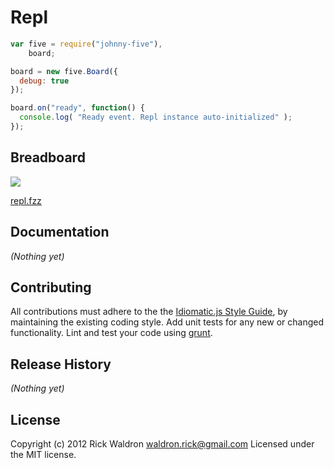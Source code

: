 # Repl

```javascript
var five = require("johnny-five"),
    board;

board = new five.Board({
  debug: true
});

board.on("ready", function() {
  console.log( "Ready event. Repl instance auto-initialized" );
});

```

## Breadboard

<img src="https://raw.github.com/rwldrn/johnny-five/master/docs/breadboard/repl.png">

[repl.fzz](https://github.com/rwldrn/johnny-five/blob/master/docs/breadboard/repl.fzz)


## Documentation

_(Nothing yet)_









## Contributing
All contributions must adhere to the the [Idiomatic.js Style Guide](https://github.com/rwldrn/idiomatic.js),
by maintaining the existing coding style. Add unit tests for any new or changed functionality. Lint and test your code using [grunt](https://github.com/cowboy/grunt).

## Release History
_(Nothing yet)_

## License
Copyright (c) 2012 Rick Waldron <waldron.rick@gmail.com>
Licensed under the MIT license.
